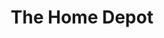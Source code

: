 ---
title: "The Home Depot"
url: /north-las-vegas/the-home-depot-west-craig-road/
shop: Baumarkt
---